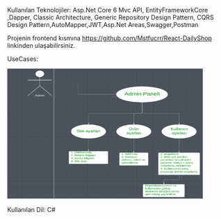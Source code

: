 Kullanılan Teknolojiler: Asp.Net Core 6 Mvc API, EntityFrameworkCore ,Dapper, Classic Architecture,
Generic Repository Design Pattern, CQRS Design Pattern,AutoMapper,JWT,Asp.Net Areas,Swagger,Postman

Projenin frontend kısmına https://github.com/Mstfucrr/React-DailyShop linkinden ulaşabilirsiniz.

UseCases:

<img src="DailyShop.API/wwwroot/UseCases/dailyusecase1.PNG" height="300px" width="450px">

Kullanılan Dil: C#
